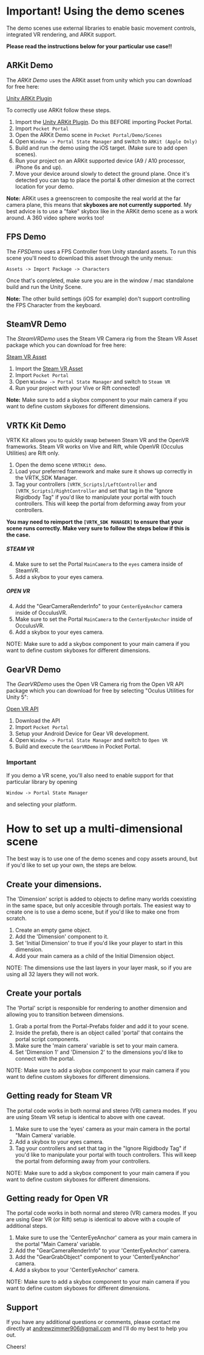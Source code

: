# Important! Using the demo scenes
The demo scenes use external libraries to enable basic movement controls, integrated VR rendering, and ARKit support. 

**Please read the instructions below for your particular use case!!**

## ARKit Demo
The *ARKit Demo* uses the ARKit asset from unity which you can download for free here:

[Unity ARKit Plugin](https://assetstore.unity.com/packages/essentials/tutorial-projects/unity-arkit-plugin-92515)


To correctly use ARKit follow these steps.

1. Import the [Unity ARKit Plugin](https://assetstore.unity.com/packages/essentials/tutorial-projects/unity-arkit-plugin-92515).  Do this BEFORE importing Pocket Portal.
2. Import `Pocket Portal`
3. Open the ARKit Demo scene in `Pocket Portal/Demo/Scenes`
4. Open `Window -> Portal State Manager` and switch to `ARKit (Apple Only)`
5. Build and run the demo using the iOS target. (Make sure to add open scenes).
7. Run your project on an ARKit supported device (A9 / A10 processor, iPhone 6s and up).
8. Move your device around slowly to detect the ground plane. Once it's detected you can tap to place the portal & other dimesion at the correct location for your demo.

__Note:__ ARKit uses a greenscreen to composite the real world at the far camera plane, this means that **skyboxes are not currently supported**.  My best advice is to use a "fake" skybox like in the ARKit demo scene as a work around.  A 360 video sphere works too!

## FPS Demo
The *FPSDemo* uses a FPS Controller from Unity standard assets.  To run this scene you'll need to download this asset through the unity menus:
    
    Assets -> Import Package -> Characters
    
Once that's completed, make sure you are in the window / mac standalone build and run the Unity Scene.  

__Note:__ The other build settings (iOS for example) don't support controlling the FPS Character from the keyboard.

## SteamVR Demo
The *SteamVRDemo* uses the Steam VR Camera rig from the Steam VR Asset package which you can download for free here:

[Steam VR Asset](https://www.assetstore.unity3d.com/en/#!/content/32647)

1. Import the [Steam VR Asset](https://www.assetstore.unity3d.com/en/#!/content/32647)
2. Import `Pocket Portal`
3. Open `Window -> Portal State Manager` and switch to `Steam VR`
4. Run your project with your Vive or Rift connected!

__Note:__ Make sure to add a skybox component to your main camera if you want to define custom skyboxes for different dimensions.

## VRTK Kit Demo
VRTK Kit allows you to quickly swap between Steam VR and the OpenVR frameworks.  Steam VR works on Vive and Rift, while OpenVR (Occulus Utilities) are Rift only.

1. Open the demo scene `VRTKKit demo`.
2. Load your preferred framework and make sure it shows up correctly in the VRTK_SDK Manager.
3. Tag your controllers `[VRTK_Scripts]/LeftController` and `[VRTK_Scripts]/RightController` and set that tag in the "Ignore Rigidbody Tag" if you'd like to manipulate your portal with touch controllers. This will keep the portal from deforming away from your controllers.

**You may need to reimport the `[VRTK_SDK MANAGER]` to ensure that your scene runs correctly. Make very sure to follow the steps below if this is the case.**

##### STEAM VR
4. Make sure to set the Portal `MainCamera` to the `eyes` camera inside of SteamVR.
5. Add a skybox to your eyes camera.

##### OPEN VR
4. Add the "GearCameraRenderInfo" to your `CenterEyeAnchor` camera inside of OcculusVR.
5. Make sure to set the Portal `MainCamera` to the `CenterEyeAnchor` inside of OcculusVR.
6. Add a skybox to your eyes camera.


NOTE: Make sure to add a skybox component to your main camera if you want to define custom skyboxes for different dimensions.

## GearVR Demo
The *GearVRDemo* uses the Open VR Camera rig from the Open VR API package which you can download for free by selecting "Oculus Utilities for Unity 5":

[Open VR API](https://developer.oculus.com/documentation/unity/latest/concepts/book-unity-gsg/)

1. Download the API
2. Import `Pocket Portal`
3. Setup your Android Device for Gear VR development.
4. Open `Window -> Portal State Manager` and switch to `Open VR`
5. Build and execute the `GearVRDemo` in Pocket Portal.

### Important 
If you demo a VR scene, you'll also need to enable support for that particular library by opening

    Window -> Portal State Manager
and selecting your platform.
 

# How to set up a multi-dimensional scene

The best way is to use one of the demo scenes and copy assets around, but if you'd like to set up your own, the steps are below.

## Create your dimensions.

The 'Dimension' script is added to objects to define many worlds coexisting in the same space, but only accesible through portals. The easiest way to create one is to use a demo scene, but if you'd like to make one from scratch.

1. Create an empty game object.
2. Add the 'Dimension' component to it.
3. Set 'Initial Dimension' to true if you'd like your player to start in this dimension.
4. Add your main camera as a child of the Initial Dimension object.

NOTE: The dimensions use the last layers in your layer mask, so if you are using all 32 layers they will not work.

## Create your portals

The 'Portal' script is responsible for rendering to another dimension and allowing you to transition between dimensions.  

1. Grab a portal from the Portal-Prefabs folder and add it to your scene.
2. Inside the prefab, there is an object called 'portal' that contains the portal script components.
3. Make sure the 'main camera' variable is set to your main camera.
4. Set 'Dimension 1' and 'Dimension 2' to the dimensions you'd like to connect with the portal.

NOTE: Make sure to add a skybox component to your main camera if you want to define custom skyboxes for different dimensions.

## Getting ready for Steam VR

The portal code works in both normal and stereo (VR) camera modes. If you are using Steam VR setup is identical to above with one caveat.

1. Make sure to use the 'eyes' camera as your main camera in the portal "Main Camera' variable.
2. Add a skybox to your eyes camera.
3. Tag your controllers and set that tag in the "Ignore Rigidbody Tag" if you'd like to manipulate your portal with touch controllers. This will keep the portal from deforming away from your controllers.

NOTE: Make sure to add a skybox component to your main camera if you want to define custom skyboxes for different dimensions.

## Getting ready for Open VR

The portal code works in both normal and stereo (VR) camera modes. If you are using Gear VR (or Rift) setup is identical to above with a couple of additional steps.

1. Make sure to use the 'CenterEyeAnchor' camera as your main camera in the portal "Main Camera' variable.
2. Add the "GearCameraRenderInfo" to your 'CenterEyeAnchor' camera.
3. Add the "GearGrabObject" component to your 'CenterEyeAnchor' camera.
4. Add a skybox to your 'CenterEyeAnchor' camera.

NOTE: Make sure to add a skybox component to your main camera if you want to define custom skyboxes for different dimensions.

## Support

If you have any additional questions or comments, please contact me directly at andrewzimmer906@gmail.com and I'll do my best to help you out.

Cheers!